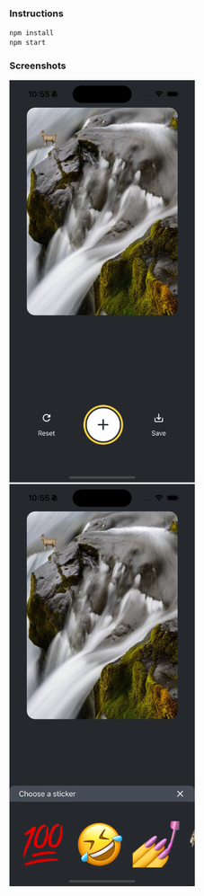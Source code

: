 ### Instructions

```sh
npm install
npm start
```

### Screenshots

<div>
    <img src="./screenshots/shot-1.png" width="330" alt="Shot 1" />
    <img src="./screenshots/shot-2.png" width="330" alt="Shot 2" />
</div>